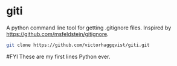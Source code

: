 giti
====

A python command line tool for getting .gitignore files. Inspired by https://github.com/msfeldstein/gitignore.

```sh
git clone https://github.com/victorhaggqvist/giti.git
```

#FYI
These are my first lines Python ever.
